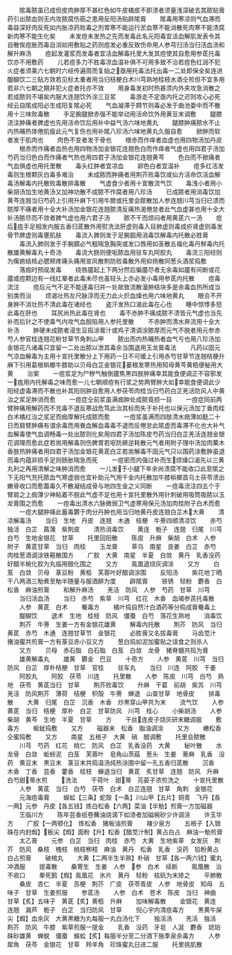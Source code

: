 <!-- { "loadSidebar": true } -->
　　隂毒脓虽已成但皮肉肿厚不甚红色如牛皮橘皮不即溃者须量浅深破去其脓贴膏药引出脓血则无内攻脓腐伤筋之患用反阳汤贴辟隂膏
　　隂毒用寒凉则气血滞而毒益深好肉反死如内胀凉药败毒之剂胃寒不能运行淤血寒不能消散死肉寒不能溃腐新肉寒不能生化矣
　　未发痘未发热之先而发毒此名元阳毒宜活血解肌发表令其自散俟痘胀而毒自消如用敷贴之药则痘发必重反致伤命用人参芎归汤当归活血汤和解升麻汤
　　痘起发灌浆而发毒者宜活血解毒托里大发其痘使其自愈用参茋托毒饮亦不用敷药
　　儿若痘多力不胜毒凉血温补俱不可用多致不治若痘色红润不犯火症者须乘六七朝时六经传遍周而复始之亟用托毒法托出毒一二处即保全矣连进醍醐饮二三贴方效若见标太重者用当归桔梗白术川芎熟地桂枝水酒仝煎但不宜多用若非六七朝之期并犯火症者托亦不效
　　用身毒发初时热甚须内外夹攻急消散之若成脓则不堪矣内服大连翘饮外涂三豆浆
　　毒游走不定亟内托之迟则攻心必死经云自隂成阳必生成阳复隂必死
　　气血凝滞于闗节则毒必发于曲池委中而不散用十三味败毒散
　　手足腕腿掀赤强不能举动用活命饮外用黄豆末调敷
　　腿膝流注肿痛者脾虚也先用活命饮后用补中益气汤六味地黄丸
　　腿膝肿痛脓水不止内热晡热体倦肌瘦此元气复伤也用补隂八珍汤六味地黄丸久服自愈
　　掀肿而软者发于肌肉也
　　肉色不变者发于骨也
　　根赤而作痒者血虚也用四物汤加丹皮
　　根赤而作痛者血热也用四物汤加金银花连翘色白而作痒者气虚也用四君子汤加芍药当归色白而作痛者气热也用四君子汤加金银花连翘黄芩
　　色白而不掀痛者气血俱虚也用托里散
　　毒头红肿者宜凉血
　　卵色白者宜温补
　　痘多红活发毒则生根颗灰白毒多难治
　　未成脓而肿痛者用荆芥败毒饮或仙方活命饮活血解毒汤解毒内托散败毒散排毒散
　　气虚食少者用十宣散流气饮
　　毒浅小者用小柴胡汤加生地黄汤又加神功散不成脓不作腐者用八珍汤
　　已成脓者用消毒饮加黄芩连翘当归芍药上引用升麻下引用牛膝或托里会脓散加人参连翘川芎当归已溃而脓厚不痛者用十全大补汤加金银花连翘脓清反痛热渴倦怠者此气血虚甚也用十全大补汤脓尽而不敛者脾气虚也用六君子汤
　　脓不干而烦闷者用黄茋六一汤
　　痘后疽手足相发内服五香归茋散外用熨洗法肝虚则毒入目肺虚则毒成疥肾虚则毒发骨节脾虚则毒壅肌肤
　　毒流入脾则发于足腕腘用消毒饮解毒内托散必胜膏
　　毒流入肺则发于手腕臑必气粗喘急胸突或发口唇用如圣散五福化毒丹觧毒内托散雄黄解毒丸十奇汤
　　毒流大肠则便垢脓血用驻车丸阿胶丸
　　毒流三阳经则为瘰疬结核必腮颊疼痛头痛用宣风散荆防败毒散外用抑扬散同葱头酒浆捣敷
　　落痂时预觇发毒
　　绕唇靥起上下两分然后徧靥尽者无余毒如靥有间断或花靥或痘颗边有一线红晕者此毒未尽也虽轻头上亦必发小毒用参茋内托散
　　痘毒流注
　　痘后元气不足不能逐毒归并一处故致流散漫肿结块多是余毒血热所成当别类而治
　　烦渴壮热左尺脉浮而无力此火炽血燥也用六味地黄丸
　　眼合不开身肿不消壮热不清此毒在诸经也
　　盗汗发热口渴此毒在心也
　　睡中惊悸多怒此毒在肝也
　　耳尻尚热此毒在肾也
　　毒不赤肿不痛成脓不溃皆元气虚也当先补而后针之不使毒气内攻气血脱陷用人参托里散
　　不赤肿而清水奔流用十全大补汤
　　肿硬未成脓者浸生豆捣涂膏汁或鸡子清调涂脓厚而元气不脱者用元参赤芍人参官桂连翘花粉甘草节角刺山甲
　　脓出而内热晡热者血气亏也用八珍汤加金银花凡诸毒只宜留一二处出脓以泄其毒余当围退用玉龙膏毒法
　　凡药以固元气凉血解毒为主用十宣托里散分上下用药一日不可缓上引用赤芍甘草节连翘桔梗升麻下引用葛根梹榔牛膝助以贝母白芷金银花蒌根发寒热用知母黄芩黄栢便秘用大黄
　　治案
　　一痘浆足为尸秽气触倒靥焦黒四肢肿痛幸其能食便调正不容邪发一疽用内托解毒之味而愈一儿七朝顺痘有行浆之势两臂肿大如幸能食便调此少阳经虚毒滞而不散也补其阳则肿自愈用人参茯苓肉桂当归芍药白芷羌活防风人中黄治之浆足肿消而愈
　　一痘症仝前浆虽满痂肿处成脓竟损一目
　　一痘症同前两臂肿痛用解药而不充毒不退反寒战危笃此治其标而失于补托也以保元汤加丁香肉桂白术橘红治之浆足而痂厚解托成脓而愈
　　一痘浆虽满而四肢清水痂薄如麸二十日而肩臂肿痛有谓余毒而用飬血解血毒毒不退而反倦怠此隂虚而毒滞不化也大补气血解毒使气血调畅毒一处出脓则化矣用四君子汤加陈皮芍药当归白芷羌活连翘金银花调理而愈此症若耑用解毒则伤脾胃若呕防厥逆耗散元气者用附子理中汤加肉菓木香肢热肿痛者用四君子汤加金银花黄茋白芷若耑解毒不固元气只以围药涂敷肿虽退而毒内蕴非损手足则肠胀喘急而死
　　一痘密而内强过补而生烦燥口渴先以三黄丸利之再用清解之味肿消而愈
　　一儿发于小腿下年余尚溃腐不能收口此至隂之下无阳气充托脓血气寒虚弱也宜补助元气用千金内托散加牛膝梹榔首乌土茯苓溃出嫩骨收口而愈葢毒久不散凝结成骨与地四生金之义同断
　　一痘毒流注四五个于臂肩之上痂薄少神粘着不脱此气虚不足也用十宣托里散外用针刺破用吸筒吸脓以玉龙膏围之而愈
　　一痘毒出清水六脉微弱卫气虚寒用保元汤加肉桂附子白术而愈
　　一痘大腿肿痛此蓄毒欝于肉分丹肿也用当归地黄丹皮连翘白芷木大黄
　　清凉解毒汤
　　当归　生地　丹皮　连翘　木通　桔梗　牛蒡四顺清凉饮
　　赤芍　独活　白芷　菖蒲　紫荆皮
　　清热消毒饮
　　黄连　栀子　连翘　归尾　川芎　白芍　生地金银花　甘草
　　托里回阳散
　　陈皮　升麻　柴胡　白术　人参　附子　黄茋甘草　当归　肉桂
　　玉龙膏
　　草乌　南星　良姜　白芷　赤芍　肉桂葱酒调涂铁篐散围方
　　广胶　大黄　南星　半夏　白敛　黄丹　乳香没药好醋半椀化胶为丸临用醋化围之
　　又方
　　鳯凰退烧灰调涂
　　又方
　　白芨　白敛　贝母　菉豆粉　黄栢　芙蓉叶好醋调涂围
　　反阳汤
　　紫花地丁晒干八两酒三觔煮至觔半随量与服酒醉为度
　　辟隂膏
　　铁锈　轻粉　麝香　白松香　麻油煎膏
　　和解升麻汤
　　羌活　防风　人参　芍药　甘草　川芎
　　当归活血汤
　　当归　赤芍　紫草　川芎　红花　木香　血竭参芪托毒散
　　人参　黄茋　白术
　　罨毒方
　　橘叶捣自然汁白酒药等分捣成膏罨毒上
　　醍醐饮
　　退术　生地　桂枝　防风　僵蚕　白芍　落花生熟地
　　消毒饮
　　荆芥　牛蒡　生姜一方有金银花雄黄
　　解毒内托散
　　荆芥　防风　当归　黄茋　赤芍　木通　连翘甘草节　金银花
　　必胜膏又名拔毒膏
　　马齿苋汁　猪油蜜共煎膏一方有菉豆赤小豆又方
　　葱白捣如泥加蜜贴之误食之则杀人
　　又方
　　贝母　赤石脂　白石脂　白芨　白敛　龙骨　猪脊髓共捣为膏
　　雄黄解毒丸
　　雄黄　欝金　巴豆
　　十奇方
　　人参　黄茋　川芎　当归　防风　白芷　厚朴桔梗　甘草　官桂
　　驻车丸
　　当归　川连　阿胶　干姜
　　阿胶丸
　　阿胶　茯苓　川连
　　托里散
　　人参　陈皮　川芎　白芍　熟地　茯苓　黄茋当归　甘草
　　荆芥败毒饮
　　升麻　干葛　前胡　紫苏　川芎　羌活　防风荆芥　薄荷　桔梗　枳殻　牛蒡　蝉退　山查甘草　地骨皮
　　排毒散
　　大黄　归尾　白芷　沉香　木香　炒黒穿山甲共为末
　　流气饮
　　人参　黄茋　当归　桔梗　厚朴　白芷　甘草防风　川芎　桂心
　　小柴胡汤
　　人参　柴胡　黄芩　生地　半夏　甘草
　　方
　　干丝连皮子烧灰研末糖调服
　　敷毒方
　　蜒蚘捣敷
　　又方
　　磁器末　松香　脂油调涂
　　又方
　　嫩松香仝蜜捣敷
　　又方
　　南星　五棓子　大黄　硝　醋调敷
　　托里会脓散
　　川芎　芍药　红花　桃仁　防风　白芷　乳香没药　大黄
　　秘叶散
　　水龙骨　白敛　蚯蚓泥　白芨　芙蓉叶　皂角山茨菇　葱头　生姜　萆麻　乳香　没药　黄豆末　黒豆末　菉豆末共捣温汤炖热涂围中留一孔五香归茋散
　　沉香　木香　丁香　芸香　藿香　桂枝　蝉退当归　黄茋　炙甘草　连翘　防风　升麻　白芍甜蒂水煎
　　洗法
　　干荷叶　甜蒂　芫荽子浓煎洗之
　　十宣托里散
　　人参　黄茋　当归　白芍　茯苓　白术　白芷连翘　甘草　角刺　金银花
　　元海痘毒膏
　　蜈蚣【三条】蛇殻【一条】川山甲【五片】铜青　飞丹【各一两】元参　丹皮【各五钱】炼白松香【六两】菜油【半觔】煎膏一方加磁器
　　王临川方
　　陈年芸香纸卷蘸油烧滴下如漆者加磁椀砂少许调涂
　　许玉华方
　　广胶【一两顿化】　炼松香　猪板油煎膏
　　褚少泉方
　　五棓子【入银硃在内封煆】板尖【煆】面粉【升】松香【醋苋汁制】黄占白占　麻油一觔煎膏
　　太乙膏
　　元参　白芷　当归　肉桂　赤芍　大黄　生地紫草　女发灰　荆芥　防风　桑枝　槐枝　桃枝栁枝　麻油　黄丹　松香　乳香　没药　铅粉黄占　白占煎膏
　　破棺丸
　　大黄【二两半生半熟】朴硝　甘草【各一两六钱】蜜丸冲酒服
　　提毒散
　　桑寄生　生姜　人参　参　白术　续断
　　鳯凰散　治不收口
　　晕死鹅【煆】鳯凰花　氷片　黄丹　轻粉　枯矾为末掺之
　　平肺散
　　桑皮　杏仁　半夏　苏梗　荆芥　广皮　茯苓青皮　人参　地骨皮　知母　五味子　甘草　生姜煎服
　　参茋汤
　　人参　白术　苍术　陈皮　当归　神曲　甘草【炙】五味子　黄茋【炙】黄栢　升麻
　　加味解毒散
　　金银花　黄连　连翘　漏芦　栀子　白芷　当归防风　甘草
　　倪心宇内清痘毒方
　　黒黄牛屎尖【煆】血余灰　大黄黒糖为丸每服一丸白汤化下
　　独活汤
　　羌活　独活　荆芥　防风　牛膝　紫草煎服一提金
　　乳香　没药　牙皂　人涎　麝香　琥珀　硃砂雄黄　蝉蜕　僵蚕　蜈蚣【炙】每服半分至二分酒下施季泉余毒方
　　人参　犀角　茯苓　金银花　甘草　羚羊角　珍珠蜜丸日进二服
　　托里挑肌散
